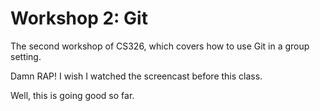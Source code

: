 # Workshop 2: Git

The second workshop of CS326, which covers how to use Git in a group setting.

Damn RAP! I wish I watched the screencast before this class.

Well, this is going good so far.
